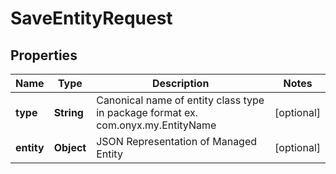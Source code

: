 
# SaveEntityRequest

## Properties
Name | Type | Description | Notes
------------ | ------------- | ------------- | -------------
**type** | **String** | Canonical name of entity class type in package format ex. com.onyx.my.EntityName |  [optional]
**entity** | **Object** | JSON Representation of Managed Entity |  [optional]



